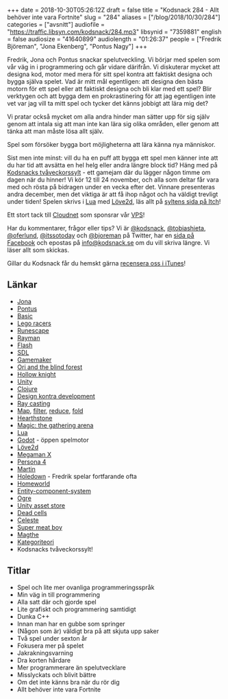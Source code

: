 +++
date = 2018-10-30T05:26:12Z
draft = false
title = "Kodsnack 284 - Allt behöver inte vara Fortnite"
slug = "284"
aliases = ["/blog/2018/10/30/284"]
categories = ["avsnitt"]
audiofile = "https://traffic.libsyn.com/kodsnack/284.mp3"
libsynid = "7359881"
english = false
audiosize = "41640899"
audiolength = "01:26:37"
people = ["Fredrik Björeman", "Jona Ekenberg", "Pontus Nagy"]
+++

Fredrik, Jona och Pontus snackar spelutveckling. Vi börjar med spelen som vår väg in i programmering och går vidare därifrån. Vi diskuterar mycket att designa kod, motor med mera för sitt spel kontra att faktiskt designa och bygga själva spelet. Vad är mitt mål egentligen: att designa den bästa motorn för ett spel eller att faktiskt designa och bli klar med ett spel? Blir verktygen och att bygga dem en prokrastinering för att jag egentligen inte vet var jag vill ta mitt spel och tycker det känns jobbigt att lära mig det?

Vi pratar också mycket om alla andra hinder man sätter upp för sig själv genom att intala sig att man inte kan lära sig olika områden, eller genom att tänka att man måste lösa allt själv.

Spel som försöker bygga bort möjligheterna att lära känna nya människor.

Sist men inte minst: vill du ha en puff att bygga ett spel men känner inte att du har tid att avsätta en hel helg eller andra längre block tid? Häng med på [Kodsnacks tvåveckorssylt](https://itch.io/jam/kodsnacks-2veckorssylt) - ett gamejam där du lägger någon timme om dagen när du hinner! Vi kör 12 till 24 november, och alla som deltar får vara med och rösta på bidragen under en vecka efter det. Vinnare presenteras andra december, men det viktiga är att få ihop något och ha väldigt trevligt under tiden! Spelen skrivs i [Lua](https://en.wikipedia.org/wiki/Lua_%28programming_language%29) med [Löve2d](https://love2d.org/), läs allt på [syltens sida på Itch](https://itch.io/jam/kodsnacks-2veckorssylt)!

Ett stort tack till [Cloudnet](http://www.cloudnet.se) som sponsrar vår [VPS](http://en.wikipedia.org/wiki/Virtual_private_server)!

Har du kommentarer, frågor eller tips? Vi är [@kodsnack](https://www.twitter.com/kodsnack), [@tobiashieta](https://www.twitter.com/tobiashieta), [@oferlund](https://www.twitter.com/oferlund), [@itssotoday](https://twitter.com/itssotoday) och [@bjoreman](https://www.twitter.com/bjoreman) på Twitter, har en [sida på Facebook](https://www.facebook.com/kodsnack) och epostas på [info@kodsnack.se](mailto:info@kodsnack.se) om du vill skriva längre. Vi läser allt som skickas.

Gillar du Kodsnack får du hemskt gärna [recensera oss i iTunes](http://itunes.apple.com/se/podcast/kodsnack/id561631498?l=en)!

## Länkar ##
* [Jona](https://twitter.com/saikyun)
* [Pontus](https://twitter.com/p1xelher0)
* [Basic](https://en.wikipedia.org/wiki/BASIC)
* [Lego racers](https://en.wikipedia.org/wiki/Lego_Racers_%28video_game%29)
* [Runescape](https://en.wikipedia.org/wiki/RuneScape)
* [Rayman](https://en.wikipedia.org/wiki/Rayman)
* [Flash](https://en.wikipedia.org/wiki/Adobe_Flash)
* [SDL](https://en.wikipedia.org/wiki/Simple_DirectMedia_Layer)
* [Gamemaker](https://www.yoyogames.com/gamemaker)
* [Ori and the blind forest](https://en.wikipedia.org/wiki/Ori_and_the_Blind_Forest)
* [Hollow knight](http://hollowknight.com/)
* [Unity](https://en.wikipedia.org/wiki/Unity_%28game_engine%29)
* [Clojure](https://en.wikipedia.org/wiki/Clojure)
* [Design kontra development](https://kodsnack.se/280/)
* [Ray casting](https://en.wikipedia.org/wiki/Ray_casting)
* [Map](https://en.wikipedia.org/wiki/Map_%28parallel_pattern%29), [filter](https://developer.mozilla.org/en-US/docs/Web/JavaScript/Reference/Global_Objects/Array/filter), [reduce](https://en.wikipedia.org/wiki/Reduce_%28parallel_pattern%29), [fold](https://en.wikipedia.org/wiki/Fold_%28higher-order_function%29)
* [Hearthstone](https://en.wikipedia.org/wiki/Hearthstone)
* [Magic: the gathering arena](https://en.wikipedia.org/wiki/Magic:_The_Gathering_Arena)
* [Lua](https://en.wikipedia.org/wiki/Lua_%28programming_language%29)
* [Godot](https://godotengine.org/) - öppen spelmotor
* [Löve2d](https://love2d.org/)
* [Megaman X](https://en.wikipedia.org/wiki/Mega_Man_X_%28video_game%29)
* [Persona 4](https://en.wikipedia.org/wiki/Persona_4)
* [Martin](http://grapefrukt.com/)
* [Holedown](https://holedown.com/) - Fredrik spelar fortfarande ofta
* [Homeworld](https://en.wikipedia.org/wiki/Homeworld)
* [Entity-component-system](https://en.wikipedia.org/wiki/Entity%E2%80%93component%E2%80%93system)
* [Ogre](https://www.ogre3d.org/)
* [Unity asset store](https://assetstore.unity.com/)
* [Dead cells](https://dead-cells.com/)
* [Celeste](https://en.wikipedia.org/wiki/Celeste_%28video_game%29)
* [Super meat boy](https://en.wikipedia.org/wiki/Super_Meat_Boy)
* [Magthe](https://twitter.com/magthe)
* [Kategoriteori](https://en.wikipedia.org/wiki/Category_theory)
* Kodsnacks tvåveckorssylt!


## Titlar ##
* Spel och lite mer ovanliga programmeringsspråk
* Min väg in till programmering
* Alla satt där och gjorde spel
* Lite grafiskt och programmering samtidigt
* Dunka C++
* Innan man har en gubbe som springer
* (Någon som är) väldigt bra på att skjuta upp saker
* Två spel under sexton år
* Fokusera mer på spelet
* Jakrakningsvarning
* Dra korten hårdare
* Mer programmerare än spelutvecklare
* Misslyckats och blivit bättre
* Om det inte känns bra när du rör dig
* Allt behöver inte vara Fortnite